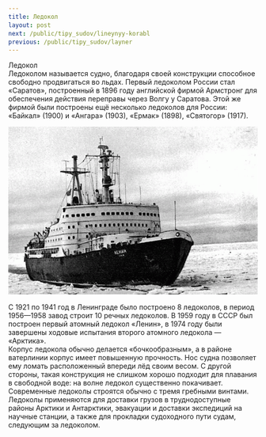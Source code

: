 ```yaml
---
title: Ледокол
layout: post
next: /public/tipy_sudov/lineynyy-korabl
previous: /public/tipy_sudov/layner
---
```


Ледокол  
Ледоколом называется судно, благодаря своей конструкции способное свободно продвигаться во льдах. Первый ледоколом России стал «Саратов», построенный в 1896 году английской фирмой Армстронг для обеспечения действия переправы через Волгу у Саратова. Этой же фирмой были построены ещё несколько ледоколов для России: «Байкал» (1900) и «Ангара» (1903), «Ермак» (1898), «Святогор» (1917).  
  

![](/assets/img/suda/ledokol.gif)  

  
С 1921 по 1941 год в Ленинграде было построено 8 ледоколов, в период 1956—1958 завод строит 10 речных ледоколов. В 1959 году в СССР был построен первый атомный ледокол «Ленин», в 1974 году были завершены ходовые испытания второго атомного ледокола — «Арктика».  
Корпус ледокола обычно делается «бочкообразным», а в районе ватерлинии корпус имеет повышенную прочность. Нос судна позволяет ему ломать расположенный впереди лёд своим весом. С другой стороны, такая конструкция не слишком хорошо подходит для плавания в свободной воде: на волне ледокол существенно покачивает. Современные ледоколы строятся обычно с тремя гребными винтами.  
Ледоколы применяются для доставки грузов в труднодоступные районы Арктики и Антарктики, эвакуации и доставки экспедиций на научные станции, а также для прокладки судоходного пути судам, следующим за ледоколом.  
 